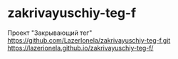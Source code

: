# zakrivayuschiy-teg-f
Проект "Закрывающий тег"
https://github.com/LazerIonela/zakrivayuschiy-teg-f.git
https://lazerionela.github.io/zakrivayuschiy-teg-f/

